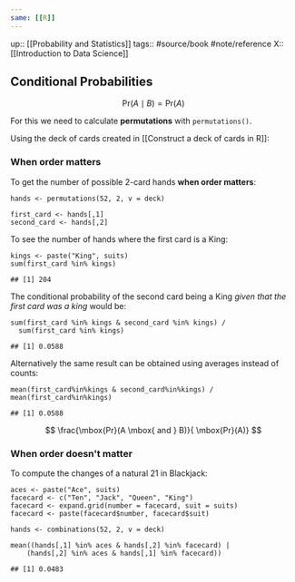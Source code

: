```yaml
---
same: [[R]]
---
```

up:: [[Probability and Statistics]]
tags:: #source/book #note/reference
X:: [[Introduction to Data Science]]

## Conditional Probabilities

$$
\mbox{Pr}(A \mid B) = \mbox{Pr}(A)
$$

For this we need to calculate __permutations__ with `permutations()`. 

Using the deck of cards created in [[Construct a deck of cards in R]]:

### When order matters

To get the number of possible 2-card hands __when order matters__:

```
hands <- permutations(52, 2, v = deck)

first_card <- hands[,1]
second_card <- hands[,2]
```

To see the number of hands where the first card is a King:

```
kings <- paste("King", suits)
sum(first_card %in% kings)

## [1] 204
```

The conditional probability of the second card being a King _given that the first card was a king_ would be:

```
sum(first_card %in% kings & second_card %in% kings) / 
  sum(first_card %in% kings)

## [1] 0.0588
```

Alternatively the same result can be obtained using averages instead of counts:

```
mean(first_card%in%kings & second_card%in%kings) / mean(first_card%in%kings)

## [1] 0.0588
```

$$
\frac{\mbox{Pr}(A \mbox{ and } B)}{ \mbox{Pr}(A)}
$$

### When order doesn't matter

To compute the changes of a natural 21 in Blackjack:

```
aces <- paste("Ace", suits)
facecard <- c("Ten", "Jack", "Queen", "King")
facecard <- expand.grid(number = facecard, suit = suits)
facecard <- paste(facecard$number, facecard$suit)

hands <- combinations(52, 2, v = deck)

mean((hands[,1] %in% aces & hands[,2] %in% facecard) | 
    (hands[,2] %in% aces & hands[,1] %in% facecard))

## [1] 0.0483
```





